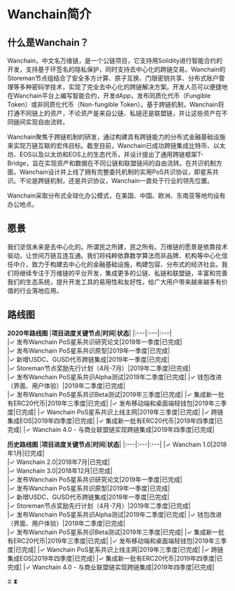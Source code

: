 # Wanchain简介  

## 什么是Wanchain？
Wanchain，中文名万维链，是一个公链项目，它支持用Solidity进行智能合约的开发，支持基于环签名的隐私保护，同时支持去中心化的跨链交易。Wanchain的Storeman节点组结合了安全多方计算、原子互换、门限密钥共享、分布式账户管理等多种密码学技术，实现了完全去中心化的跨链解决方案。开发人员可以便捷地在Wanchain平台上编写智能合约，开发dApp，发布同质化代币（Fungible Token）或非同质化代币（Non-fungible Token）。基于跨链机制，Wanchain将打通不同链上的资产，不论资产是来自公链、私链还是联盟链，并让这些资产在不同链间实现自由流转。

Wanchain聚焦于跨链机制的研发，通过构建具有跨链能力的分布式金融基础设施来实现万链互联的宏伟目标。截至目前，Wanchain已成功跨链集成比特币、以太坊、EOS以及以太坊和EOS上的生态代币，并设计提出了通用跨链框架T-Bridge，旨在实现资产和数据在不同公链和联盟链间的自由流转。在共识机制方面，Wanchain设计并上线了拥有完整委托机制的实用PoS共识协议，即星系共识。不论是跨链机制，还是共识协议，Wanchain一直处于行业的领先位置。

Wanchain采取分布式全球化办公模式，在美国、中国、欧洲、东南亚等地均设有办公地点。

## 愿景

我们坚信未来是去中心化的。所谓民之所建，民之所有。万维链的愿景是依靠技术驱动，让世间万链互连互通。我们将纯粹依靠数学算法而非品牌、机构等中心化信任中介，致力于构建去中心化的金融基础设施，构建包容、分布式的经济社会。我们将继续专注于万维链的平台开发，集成更多的公链、私链和联盟链，丰富和完善我们的生态系统，提升开发工具的易用性和友好性，给广大用户带来越来越多有价值的行业落地应用。 

## 路线图

**2020年路线图**
|**项目进度关键节点**|**时间**|**状态**| 
|:---|:---|:---|  
|✓ 发布Wanchain PoS星系共识研究论文|2019年一季度|已完成|   
|✓ 发布Wanchain PoS星系共识原型|2019年一季度|已完成|   
|✓ 新增USDC、GUSD代币跨链集成|2019年一季度|已完成|   
|✓ Storeman节点奖励先行计划（4月-7月）|2019年二季度|已完成|  
|✓ 发布Wanchain PoS星系共识Alpha测试|2019年二季度|已完成| 
|✓ 钱包改进（界面、用户体验）|2019年二季度|已完成|  
|✓ 发布Wanchain PoS星系共识Beta测试|2019年三季度|已完成|
|✓ 集成新一批有ERC20代币|2019年三季度|已完成|
|✓ 发布移动端和桌面端轻钱包|2019年三季度|已完成|
|✓ Wanchain PoS星系共识上线主网|2019年三季度|已完成|
|✓ 跨链集成EOS|2019年四季度|已完成|
|✓ 集成新一批有ERC20代币|2019年四季度|已完成|
|✓ Wanchain 4.0 - 与商业联盟链实现跨链集成|2019年四季度|已完成|

**历史路线图**
|**项目进度关键节点**|**时间**|**状态**| 
|:---|:---|:---|
|✓ Wanchain 1.0|2018年1月|已完成|   
|✓ Wanchain 2.0|2018年7月|已完成|   
|✓ Wanchain 3.0|2018年12月|已完成|   
|✓ 发布Wanchain PoS星系共识研究论文|2019年一季度|已完成|   
|✓ 发布Wanchain PoS星系共识原型|2019年一季度|已完成|   
|✓ 新增USDC、GUSD代币跨链集成|2019年一季度|已完成|   
|✓ Storeman节点奖励先行计划（4月-7月）|2019年二季度|已完成|  
|✓ 发布Wanchain PoS星系共识Alpha测试|2019年二季度|已完成| 
|✓ 钱包改进（界面、用户体验）|2019年二季度|已完成|  
|✓ 发布Wanchain PoS星系共识Beta测试|2019年三季度|已完成|
|✓ 集成新一批有ERC20代币|2019年三季度|已完成|
|✓ 发布移动端和桌面端轻钱包|2019年三季度|已完成|
|✓ Wanchain PoS星系共识上线主网|2019年三季度|已完成|
|✓ 跨链集成EOS|2019年四季度|已完成|
|✓ 集成新一批有ERC20代币|2019年四季度|已完成|
|✓ Wanchain 4.0 - 与商业联盟链实现跨链集成|2019年四季度|已完成|


⧖
⧗


